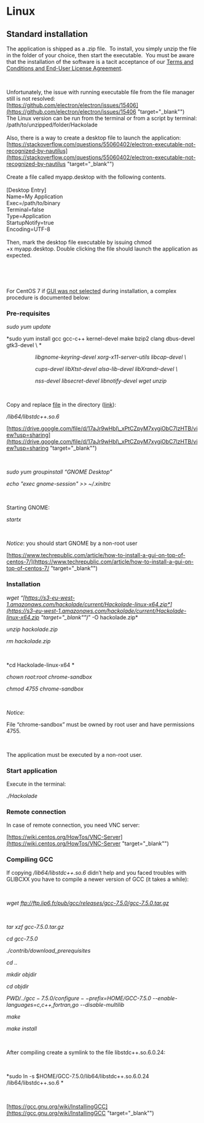 # Linux

## Standard installation

The application is shipped as a .zip file.&nbsp; To install, you simply unzip the file in the folder of your choice, then start the executable.&nbsp; You must be aware that the installation of the software is a tacit acceptance of our [Terms and Conditions and End-User License Agreement](<https://hackolade.com/eulas.html> "target=\"\_blank\"").&nbsp;

&nbsp;

Unfortunately, the issue with running executable file from the file manager still is not resolved:\
[https://github.com/electron/electron/issues/15406](<https://github.com/electron/electron/issues/15406> "target=\"\_blank\"")\
The Linux version can be run from the terminal or from a script by terminal:\
/path/to/unzipped/folder/Hackolade\
\
Also, there is a way to create a desktop file to launch the application:\
[https://stackoverflow.com/questions/55060402/electron-executable-not-recognized-by-nautilus](<https://stackoverflow.com/questions/55060402/electron-executable-not-recognized-by-nautilus> "target=\"\_blank\"")\
\
Create a file called myapp.desktop with the following contents.\
\
\[Desktop Entry\]\
Name=My Application\
Exec=/path/to/binary\
Terminal=false\
Type=Application\
StartupNotify=true\
Encoding=UTF-8\
\
Then, mark the desktop file executable by issuing chmod +x myapp.desktop. Double clicking the file should launch the application as expected.

&nbsp;

&nbsp;

For CentOS 7 if [GUI was not selected](<https://www.techrepublic.com/article/how-to-install-a-gui-on-top-of-centos-7/> "target=\"\_blank\"") during installation, a complex procedure is documented below:

### Pre-requisites

*sudo yum update*

*sudo yum install gcc gcc-c++ kernel-devel make bzip2 clang dbus-devel gtk3-devel \\ *

                   *libgnome-keyring-devel xorg-x11-server-utils libcap-devel \\*

                   *cups-devel libXtst-devel alsa-lib-devel libXrandr-devel \\*

                   *nss-devel libsecret-devel libnotify-devel wget unzip*

&nbsp;

Copy and replace [file](<https://drive.google.com/file/d/17aJr9wHbl\_xPtCZpyM7xygiObC7lzHTB/view?usp=sharing> "target=\"\_blank\"") in the directory ([link](<https://drive.google.com/file/d/17aJr9wHbl\_xPtCZpyM7xygiObC7lzHTB/view?usp=sharing> "target=\"\_blank\"")):

*/lib64/libstdc++.so.6*

[https://drive.google.com/file/d/17aJr9wHbl\_xPtCZpyM7xygiObC7lzHTB/view?usp=sharing](<https://drive.google.com/file/d/17aJr9wHbl\_xPtCZpyM7xygiObC7lzHTB/view?usp=sharing> "target=\"\_blank\"")

&nbsp;

*sudo yum groupinstall “GNOME Desktop”*

*echo "exec gnome-session" \>\> ~/.xinitrc*

&nbsp;

Starting GNOME:

*startx*

&nbsp;

*Notice*: you should start GNOME by a non-root user

[https://www.techrepublic.com/article/how-to-install-a-gui-on-top-of-centos-7/](<https://www.techrepublic.com/article/how-to-install-a-gui-on-top-of-centos-7/> "target=\"\_blank\"")

### Installation

*wget “[https://s3-eu-west-1.amazonaws.com/hackolade/current/Hackolade-linux-x64.zip*](<https://s3-eu-west-1.amazonaws.com/hackolade/current/Hackolade-linux-x64.zip> "target=\"\_blank\"")*” -O hackolade.zip*

*unzip hackolade.zip*

*rm hackolade.zip*

&nbsp;

*cd Hackolade-linux-x64 *

*chown root:root chrome-sandbox*

*chmod 4755 chrome-sandbox*

&nbsp;

*Notice*:

File “chrome-sandbox” must be owned by root user and have permissions 4755.

&nbsp;

The application must be executed by a non-root user.

### Start application

Execute in the terminal:

*./Hackolade*

### Remote connection

In case of remote connection, you need VNC server:

[https://wiki.centos.org/HowTos/VNC-Server](<https://wiki.centos.org/HowTos/VNC-Server> "target=\"\_blank\"")

### Compiling GCC

If copying */lib64/libstdc++.so.6* didn’t help and you faced troubles with GLIBCXX you have to compile a newer version of GCC (it takes a while):

&nbsp;

*wget ftp://ftp.lip6.fr/pub/gcc/releases/gcc-7.5.0/gcc-7.5.0.tar.gz*

&nbsp;

*tar xzf gcc-7.5.0.tar.gz*

*cd gcc-7.5.0*

*./contrib/download\_prerequisites*

*cd ..*

*mkdir objdir*

*cd objdir*

*$PWD/../gcc-7.5.0/configure --prefix=$HOME/GCC-7.5.0 --enable-languages=c,c++,fortran,go --disable-multilib*

*make*

*make install*

&nbsp;

After compiling create a symlink to the file libstdc++.so.6.0.24:

&nbsp;

*sudo ln -s $HOME/GCC-7.5.0/lib64/libstdc++.so.6.0.24 /lib64/libstdc++.so.6 *

&nbsp;

[https://gcc.gnu.org/wiki/InstallingGCC](<https://gcc.gnu.org/wiki/InstallingGCC> "target=\"\_blank\"")

&nbsp;


